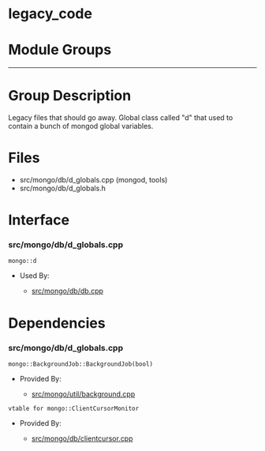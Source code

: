 # legacy\_code

# Module Groups

-------------

# Group Description
Legacy files that should go away. Global class called "d" that used to contain a bunch of mongod  global variables.

# Files
- src/mongo/db/d\_globals.cpp   (mongod, tools)
- src/mongo/db/d\_globals.h

# Interface

### src/mongo/db/d\_globals.cpp

<div></div>

    mongo::d

- Used By:

    - [src/mongo/db/db.cpp](../mongos\_and\_mongod\_mains)

# Dependencies

### src/mongo/db/d\_globals.cpp

<div></div>

    mongo::BackgroundJob::BackgroundJob(bool)

- Provided By:

    - [src/mongo/util/background.cpp](../utilities)

<div></div>

    vtable for mongo::ClientCursorMonitor

- Provided By:

    - [src/mongo/db/clientcursor.cpp](../client\_and\_operation\_tracking)
